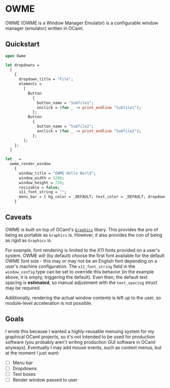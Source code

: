 # OWME

OWME (OWME is a Window Manager Emulator) is a configurable window manager (emulator) written in OCaml. 

## Quickstart

```ocaml
open Owme

let dropdowns =
  [
    {
      dropdown_title = "File";
      elements =
        [
          Button
            {
              button_name = "Subfile1";
              onclick = (fun _ -> print_endline "Subfile1");
            };
          Button
            {
              button_name = "Subfile2";
              onclick = (fun _ -> print_endline "Subfile2");
            };
        ];
    };
  ]

let _ =
  owme_render_window
    {
      window_title = "OWME Hello World";
      window_width = 1280;
      window_height = 720;
      resizable = false;
      x11_font_string = "";
      menu_bar = { bg_color = _DEFAULT; text_color = _DEFAULT; dropdowns };
    }
```

## Caveats

OWME is built on top of OCaml's [`Graphics`](https://github.com/ocaml/graphics) libary. This provides the pro of being as portable as `Graphics` is. However, it also provides the con of being as rigid as `Graphics` is. 

For example, font rendering is limited to the X11 fonts provided on a user's system. OWME will (by default) choose the first font available for the default OWME font size - this may or may not be an English font depending on a user's machine configuration. The `x11_font_string` field in the `window_config` type can be set to override this behavior (in the example above, it is empty, triggering the default). Even then, the default text spacing is <b>estimated</b>, so manual adjustment with the `text_spacing` struct may be required.

Additionally, rendering the actual window contents is left up to the user, so module-level acceleration is not possible. 

## Goals

I wrote this because I wanted a highly-reusable menuing system for my graphical OCaml projects, so it's not intended to be used for production software (you probably aren't writing production GUI software in OCaml anyways). Eventually I may add mouse events, such as context menus, but at the moment I just want:

- [ ] Menu bar
- [ ] Dropdowns
- [ ] Text boxes
- [ ] Render window passed to user
